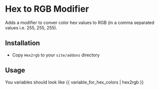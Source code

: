 # Hex to RGB Modifier
Adds a modifier to conver color hex values to RGB (in a comma separated values i.e. 255, 255, 255).

## Installation
- Copy `Hex2rgb` to your `site/addons` directory

## Usage
You variables should look like {{ variable_for_hex_colors | hex2rgb }}
